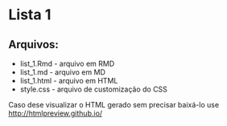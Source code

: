 # Lista 1

## Arquivos:
* list_1.Rmd - arquivo em RMD
* list_1.md - arquivo em MD
* list_1.html - arquivo em HTML
* style.css - arquivo de customização do CSS

Caso dese visualizar o HTML gerado sem precisar baixá-lo use <http://htmlpreview.github.io/>
